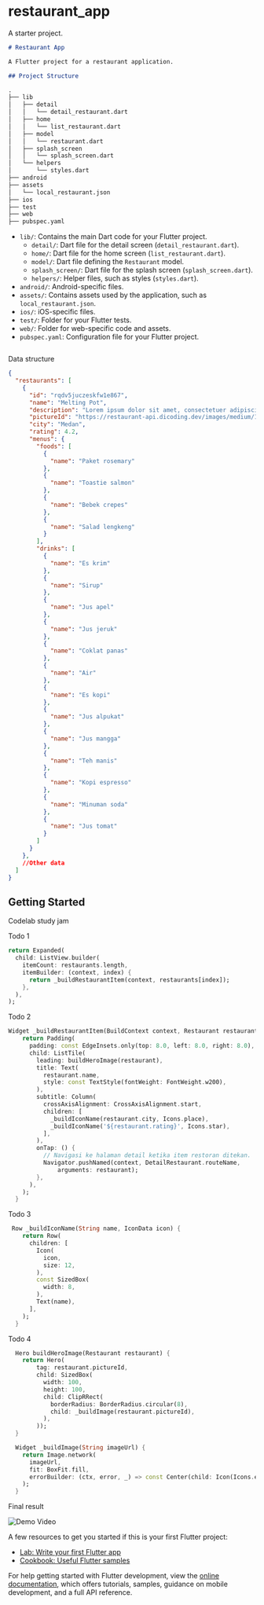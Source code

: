 # restaurant_app

A starter project.

```markdown
# Restaurant App

A Flutter project for a restaurant application.

## Project Structure

.
├── lib
│   ├── detail
│   │   └── detail_restaurant.dart
│   ├── home
│   │   └── list_restaurant.dart
│   ├── model
│   │   └── restaurant.dart
│   ├── splash_screen
│   │   └── splash_screen.dart
│   └── helpers
│       └── styles.dart
├── android
├── assets
│   └── local_restaurant.json
├── ios
├── test
├── web
├── pubspec.yaml

```
- `lib/`: Contains the main Dart code for your Flutter project.
  - `detail/`: Dart file for the detail screen (`detail_restaurant.dart`).
  - `home/`: Dart file for the home screen (`list_restaurant.dart`).
  - `model/`: Dart file defining the `Restaurant` model.
  - `splash_screen/`: Dart file for the splash screen (`splash_screen.dart`).
  - `helpers/`: Helper files, such as styles (`styles.dart`).
- `android/`: Android-specific files.
- `assets/`: Contains assets used by the application, such as `local_restaurant.json`.
- `ios/`: iOS-specific files.
- `test/`: Folder for your Flutter tests.
- `web/`: Folder for web-specific code and assets.
- `pubspec.yaml`: Configuration file for your Flutter project.
```
```

Data structure
```json
{
  "restaurants": [
    {
      "id": "rqdv5juczeskfw1e867",
      "name": "Melting Pot",
      "description": "Lorem ipsum dolor sit amet, consectetuer adipiscing elit. Aenean commodo ligula eget dolor. Aenean massa. Cum sociis natoque penatibus et magnis dis parturient montes, nascetur ridiculus mus. Donec quam felis, ultricies nec, pellentesque eu, pretium quis, sem. Nulla consequat massa quis enim. Donec pede justo, fringilla vel, aliquet nec, vulputate eget, arcu. In enim justo, rhoncus ut, imperdiet a, venenatis vitae, justo. Nullam dictum felis eu pede mollis pretium. Integer tincidunt. Cras dapibus. Vivamus elementum semper nisi. Aenean vulputate eleifend tellus. Aenean leo ligula, porttitor eu, consequat vitae, eleifend ac, enim. Aliquam lorem ante, dapibus in, viverra quis, feugiat a, tellus. Phasellus viverra nulla ut metus varius laoreet.",
      "pictureId": "https://restaurant-api.dicoding.dev/images/medium/14",
      "city": "Medan",
      "rating": 4.2,
      "menus": {
        "foods": [
          {
            "name": "Paket rosemary"
          },
          {
            "name": "Toastie salmon"
          },
          {
            "name": "Bebek crepes"
          },
          {
            "name": "Salad lengkeng"
          }
        ],
        "drinks": [
          {
            "name": "Es krim"
          },
          {
            "name": "Sirup"
          },
          {
            "name": "Jus apel"
          },
          {
            "name": "Jus jeruk"
          },
          {
            "name": "Coklat panas"
          },
          {
            "name": "Air"
          },
          {
            "name": "Es kopi"
          },
          {
            "name": "Jus alpukat"
          },
          {
            "name": "Jus mangga"
          },
          {
            "name": "Teh manis"
          },
          {
            "name": "Kopi espresso"
          },
          {
            "name": "Minuman soda"
          },
          {
            "name": "Jus tomat"
          }
        ]
      }
    },
    //Other data 
  ]
}
```

## Getting Started

Codelab study jam

Todo 1
```dart
return Expanded(
  child: ListView.builder(
    itemCount: restaurants.length,
    itemBuilder: (context, index) {
      return _buildRestaurantItem(context, restaurants[index]);
    },
  ),
);
```
Todo 2
```dart
Widget _buildRestaurantItem(BuildContext context, Restaurant restaurant) {
    return Padding(
      padding: const EdgeInsets.only(top: 8.0, left: 8.0, right: 8.0),
      child: ListTile(
        leading: buildHeroImage(restaurant),
        title: Text(
          restaurant.name,
          style: const TextStyle(fontWeight: FontWeight.w200),
        ),
        subtitle: Column(
          crossAxisAlignment: CrossAxisAlignment.start,
          children: [
            _buildIconName(restaurant.city, Icons.place),
            _buildIconName('${restaurant.rating}', Icons.star),
          ],
        ),
        onTap: () {
          // Navigasi ke halaman detail ketika item restoran ditekan.
          Navigator.pushNamed(context, DetailRestaurant.routeName,
              arguments: restaurant);
        },
      ),
    );
  }
```
Todo 3
```dart
 Row _buildIconName(String name, IconData icon) {
    return Row(
      children: [
        Icon(
          icon,
          size: 12,
        ),
        const SizedBox(
          width: 8,
        ),
        Text(name),
      ],
    );
  }
```
Todo 4
```dart
  Hero buildHeroImage(Restaurant restaurant) {
    return Hero(
        tag: restaurant.pictureId,
        child: SizedBox(
          width: 100,
          height: 100,
          child: ClipRRect(
            borderRadius: BorderRadius.circular(8),
            child: _buildImage(restaurant.pictureId),
          ),
        ));
  }

  Widget _buildImage(String imageUrl) {
    return Image.network(
      imageUrl,
      fit: BoxFit.fill,
      errorBuilder: (ctx, error, _) => const Center(child: Icon(Icons.error)),
    );
  }
```

Final result


![Demo Video](assets/demo.gif)

A few resources to get you started if this is your first Flutter project:

- [Lab: Write your first Flutter app](https://docs.flutter.dev/get-started/codelab)
- [Cookbook: Useful Flutter samples](https://docs.flutter.dev/cookbook)

For help getting started with Flutter development, view the
[online documentation](https://docs.flutter.dev/), which offers tutorials,
samples, guidance on mobile development, and a full API reference.
